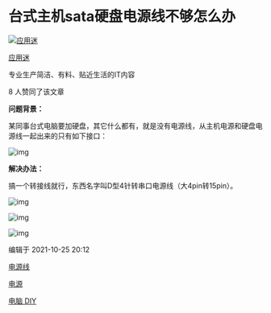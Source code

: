 # 台式主机sata硬盘电源线不够怎么办

[![应用迷](https://picx.zhimg.com/v2-e2da76166bde0bf91d2db0dad314af51_l.jpg?source=172ae18b)](https://www.zhihu.com/people/googlewithme)

[应用迷](https://www.zhihu.com/people/googlewithme)

专业生产简洁、有料、贴近生活的IT内容

8 人赞同了该文章

**问题背景：**

某同事台式电脑要加硬盘，其它什么都有，就是没有电源线，从主机电源和硬盘电源线一起出来的只有如下接口：

![img](https://pic4.zhimg.com/80/v2-b2906a6c506c72cdc738fd492e30c8df_1440w.webp)

**解决办法：**

搞一个转接线就行，东西名字叫D型4针转串口电源线（大4pin转15pin）。

![img](https://pic2.zhimg.com/80/v2-021c3eb2de5b10adedb08754ef155d85_1440w.webp)

![img](https://pic3.zhimg.com/80/v2-094991d16c8b187583738153472b7d26_1440w.webp)

![img](https://pic4.zhimg.com/80/v2-8e19d14b0d43394432cd4b43b0df6f13_1440w.webp)



编辑于 2021-10-25 20:12

[电源线](https://www.zhihu.com/topic/19680408)

[电源](https://www.zhihu.com/topic/19557939)

[电脑 DIY](https://www.zhihu.com/topic/19593257)